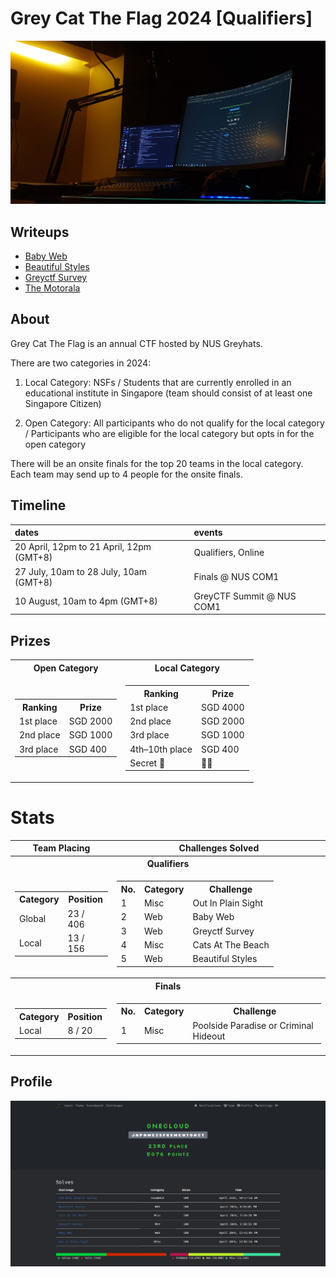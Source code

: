 # Grey Cat The Flag 2024 [Qualifiers]

![greyctf_banner](./images/banner.jpg)

## Writeups
- [Baby Web](./Baby%20Web/)
- [Beautiful Styles](./Beautiful%20Styles/)
- [Greyctf Survey](./Greyctf%20Survey/)
- [The Motorala](./The%20Motorala/)

## About
Grey Cat The Flag is an annual CTF hosted by NUS Greyhats.

There are two categories in 2024:

1. Local Category: NSFs / Students that are currently enrolled in an educational institute in Singapore (team should consist of at least one Singapore Citizen)

2. Open Category: All participants who do not qualify for the local category /
Participants who are eligible for the local category but opts in for the open category

There will be an onsite finals for the top 20 teams in the local category. Each team may send up to 4 people for the onsite finals.

## Timeline
| dates                                    | events                    |
| :--------------------------------------- | :------------------------ |
| 20 April, 12pm to 21 April, 12pm (GMT+8) | Qualifiers, Online        |
| 27 July, 10am to 28 July, 10am (GMT+8)   | Finals @ NUS COM1         | 
| 10 August, 10am to 4pm (GMT+8)           | GreyCTF Summit @ NUS COM1 | 

## Prizes
<table>
  <tr>
    <th>Open Category</th>
    <th>Local Category</th>
  </tr>
  <tr>
    <td>
      <table>
        <tr><th>Ranking</th><th>Prize</th></tr>
        <tr><td>1st place</td><td>SGD 2000</td></tr>
        <tr><td>2nd place</td><td>SGD 1000</td></tr>
        <tr><td>3rd place</td><td>SGD 400</td></tr>
      </table>
    </td>
    <td>
      <table>
        <tr><th>Ranking</th><th>Prize</th></tr>
        <tr><td>1st place</td><td>SGD 4000</td></tr>
        <tr><td>2nd place</td><td>SGD 2000</td></tr>
        <tr><td>3rd place</td><td>SGD 1000</td></tr>
        <tr><td>4th–10th place</td><td>SGD 400</td></tr>
        <tr><td>Secret 👀</td><td>👀👀</td></tr>
      </table>
    </td>
  </tr>
</table>


# Stats
<table>
  <tr>
    <th>Team Placing</th>
    <th>Challenges Solved</th>
  </tr>

  <tr>
    <th colspan="2">Qualifiers</th>
  </tr>
  <tr>
    <td>
      <table>
        <tr><th>Category</th><th>Position</th></tr>
        <tr><td>Global</td><td>23 / 406</td></tr>
        <tr><td>Local</td><td>13 / 156</td></tr>
      </table>
    </td>
    <td>
      <table>
        <tr><th>No.</th><th>Category</th><th>Challenge</th></tr>
        <tr><td>1</td><td>Misc</td><td>Out In Plain Sight</td></tr>
        <tr><td>2</td><td>Web</td><td>Baby Web</td></tr>
        <tr><td>3</td><td>Web</td><td>Greyctf Survey</td></tr>
        <tr><td>4</td><td>Misc</td><td>Cats At The Beach</td></tr>
        <tr><td>5</td><td>Web</td><td>Beautiful Styles</td></tr>
      </table>
    </td>
  </tr>

  <tr>
    <th colspan="2">Finals</th>
  </tr>
  <tr>
    <td>
      <table>
        <tr><th>Category</th><th>Position</th></tr>
        <tr><td>Local</td><td>8 / 20</td></tr>
      </table>
    </td>
    <td>
      <table>
        <tr><th>No.</th><th>Category</th><th>Challenge</th></tr>
        <tr><td>1</td><td>Misc</td><td>Poolside Paradise or Criminal Hideout</td></tr>
      </table>
    </td>
  </tr>
</table>

## Profile
![greyctf_profile](./images/profile.png)
